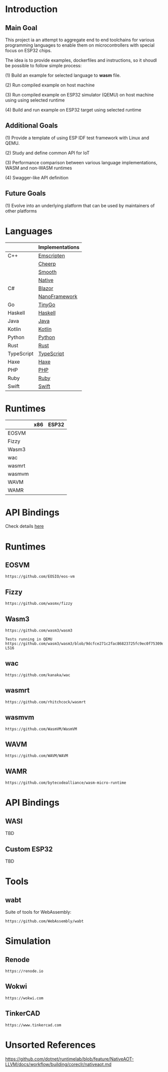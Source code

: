 # Introduction

## Main Goal

This project ia an attempt to aggregate end to end toolchains for various programming languages to enable them on microcontrollers with special focus on ESP32 chips.

The idea is to provide examples, dockerfiles and instructions, so it shoudl be possible to follow simple process:

(1) Build an example for selected language to **wasm** file.

(2) Run compiled example on host machine

(3) Run compiled example on ESP32 simulator (QEMU) on host machine using using selected runtime

(4) Build and run example on ESP32 target using selected runtime


## Additional Goals

(1) Provide a template of using ESP IDF test framework with Linux and QEMU. 

(2) Study and define common API for IoT

(3) Performance comparison between various language implementations, WASM and non-WASM runtimes

(4) Swagger-like API definition

## Future Goals 

(1) Evolve into an underlying platform that can be used by maintainers of other platforms

# Languages

|             |Implementations                                                  |
|-------------|-----------------------------------------------------------------|
|C++          |[Emscripten](languages/c-cpp-via-emscripten/README.md)           |
|             |[Cheerp](languages/c-cpp-via-cheerp/README.md)                   |
|             |[Smooth](languages/c-cpp-via-smooth/c-cpp-smooth/README.md)      |
|             |[Native](languages/c-cpp-via-native/README.md)                   |
|C#           |[Blazor](languages/csharp-via-blazor/README.md)                  |
|             |[NanoFramework](languages/csharp-via-nanoframerwork)             |
|Go           |[TinyGo](languages/go)                                           |
|Haskell      |[Haskell](languages/haskell)                                     |
|Java         |[Java](languages/java-via-teavm/README.md)                       |
|Kotlin       |[Kotlin](languages/kotlin-via-teavm/README.md)                   |
|Python       |[Python](languages/python-via-pyodide/README.md)                 |
|Rust         |[Rust](languages/rust/README.md)                                 |
|TypeScript   |[TypeScript](languages/typescript/README.md)                     |
|Haxe         |[Haxe](languages/haxe/README.md)                                 |
|PHP          |[PHP](languages/php/README.md)                                   |
|Ruby         |[Ruby](languages/ruby/README.md)                                 |
|Swift        |[Swift](languages/swift/README.md)                               |

# Runtimes

|       |x86  |ESP32|
|-------|-----|-----|
|EOSVM  |     |     |
|Fizzy  |     |     |
|Wasm3  |     |     |
|wac    |     |     |
|wasmrt |     |     |
|wasmvm |     |     |
|WAVM   |     |     |
|WAMR   |     |     |


# API Bindings

Check details [here](api/api.md)


# Runtimes

## EOSVM

    https://github.com/EOSIO/eos-vm

## Fizzy

    https://github.com/wasmx/fizzy

## Wasm3

    https://github.com/wasm3/wasm3

    Tests running in QEMU
    https://github.com/wasm3/wasm3/blob/9dcfce271c2fac86823725fc9ec0f75309d820e4/.github/workflows/tests.yml#L491-L516

## wac

    https://github.com/kanaka/wac

## wasmrt

    https://github.com/rhitchcock/wasmrt

## wasmvm

    https://github.com/WasmVM/WasmVM

## WAVM

    https://github.com/WAVM/WAVM

## WAMR

    https://github.com/bytecodealliance/wasm-micro-runtime

# API Bindings

## WASI

TBD

## Custom ESP32

TBD

# Tools

## wabt

Suite of tools for WebAssembly:

    https://github.com/WebAssembly/wabt


# Simulation

## Renode

    https://renode.io

## Wokwi

    https://wokwi.com

## TinkerCAD

    https://www.tinkercad.com

# Unsorted References

https://github.com/dotnet/runtimelab/blob/feature/NativeAOT-LLVM/docs/workflow/building/coreclr/nativeaot.md
